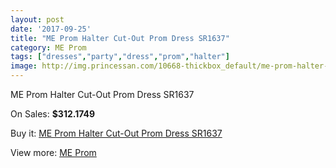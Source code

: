 ```yaml
---
layout: post
date: '2017-09-25'
title: "ME Prom Halter Cut-Out Prom Dress SR1637"
category: ME Prom
tags: ["dresses","party","dress","prom","halter"]
image: http://img.princessan.com/10668-thickbox_default/me-prom-halter-cut-out-prom-dress-sr1637.jpg
---
```

ME Prom Halter Cut-Out Prom Dress SR1637

On Sales: **$312.1749**
<a href="https://www.princessan.com/en/me-prom/4672-me-prom-halter-cut-out-prom-dress-sr1637.html"><amp-img layout="responsive" width="600" height="600" src="//img.princessan.com/10668-thickbox_default/me-prom-halter-cut-out-prom-dress-sr1637.jpg" alt="ME Prom Halter Cut-Out Prom Dress SR1637 0" /></a>

Buy it: [ME Prom Halter Cut-Out Prom Dress SR1637](https://www.princessan.com/en/me-prom/4672-me-prom-halter-cut-out-prom-dress-sr1637.html "ME Prom Halter Cut-Out Prom Dress SR1637")

View more: [ME Prom](https://www.princessan.com/en/33-me-prom "ME Prom")